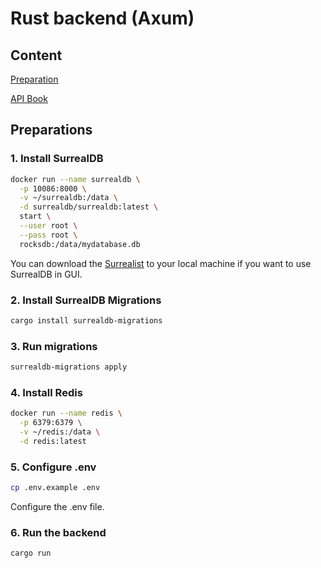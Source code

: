 # Rust backend (Axum)

## Content

[Preparation](#preparation)

[API Book](/docs/api_book.md)

## Preparations

### 1. Install SurrealDB

```sh
docker run --name surrealdb \
  -p 10086:8000 \
  -v ~/surrealdb:/data \
  -d surrealdb/surrealdb:latest \
  start \
  --user root \
  --pass root \
  rocksdb:/data/mydatabase.db
```
You can download the [Surrealist](https://surrealdb.com/surrealist) to your local machine if you want to use SurrealDB in GUI.

### 2. Install SurrealDB Migrations

```sh
cargo install surrealdb-migrations
```

### 3. Run migrations

```sh
surrealdb-migrations apply
```

### 4. Install Redis

```sh
docker run --name redis \
  -p 6379:6379 \
  -v ~/redis:/data \
  -d redis:latest
```

### 5. Configure .env

```sh
cp .env.example .env
```

Configure the .env file.

### 6. Run the backend

```sh
cargo run
```
